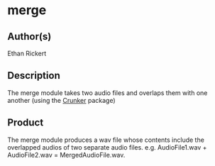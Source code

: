 # merge

## Author(s)
Ethan Rickert

## Description
The merge module takes two audio files and overlaps them with one another (using the [Crunker](https://github.com/jackedgson/crunker) package)

## Product
The merge module produces a wav file whose contents include the overlapped audios of two separate audio files.
e.g. AudioFile1.wav + AudioFile2.wav = MergedAudioFile.wav.
